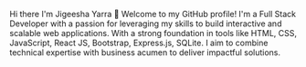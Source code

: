 Hi there I'm Jigeesha Yarra 👋
Welcome to my GitHub profile! I'm a Full Stack Developer with a passion for leveraging my skills to build interactive and scalable web applications. 
With a strong foundation in tools like HTML, CSS, JavaScript, React JS, Bootstrap, Express.js, SQLite. 
I aim to combine technical expertise with business acumen to deliver impactful solutions.

<!---
Jigeesha-Yarra/Jigeesha-Yarra is a ✨ special ✨ repository because its `README.md` (this file) appears on your GitHub profile.
You can click the Preview link to take a look at your changes.
--->
